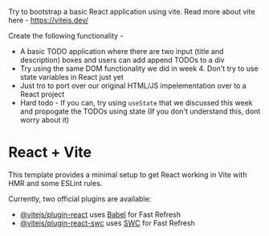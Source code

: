 Try to bootstrap a basic React application using vite.
Read more about vite here - https://vitejs.dev/

Create the following functionality -

- A basic TODO application where there are two input (title and description) boxes and users can add append TODOs to a div
- Try using the same DOM functionality we did in week 4. Don't try to use state variables in React just yet
- Just tro to port over our original HTML/JS impelementation over to a React project
- Hard todo - If you can, try using `useState` that we discussed this week and propogate the TODOs using state (If you don't understand this, dont worry about it)

# React + Vite

This template provides a minimal setup to get React working in Vite with HMR and some ESLint rules.

Currently, two official plugins are available:

- [@vitejs/plugin-react](https://github.com/vitejs/vite-plugin-react/blob/main/packages/plugin-react/README.md) uses [Babel](https://babeljs.io/) for Fast Refresh
- [@vitejs/plugin-react-swc](https://github.com/vitejs/vite-plugin-react-swc) uses [SWC](https://swc.rs/) for Fast Refresh
